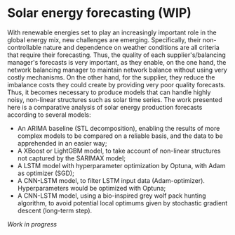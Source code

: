 # Solar energy forecasting (WIP)

With renewable energies set to play an increasingly important role in the global energy mix, new challenges are emerging. Specifically, their non-controllable nature and dependence on weather conditions are all criteria that require their forecasting. Thus, the quality of each supplier's/balancing manager's forecasts is very important, as they enable, on the one hand, the network balancing manager to maintain network balance without using very costly mechanisms. On the other hand, for the supplier, they reduce the imbalance costs they could create by providing very poor quality forecasts. Thus, it becomes necessary to produce models that can handle highly noisy, non-linear structures such as solar time series. 
The work presented here is a comparative analysis of solar energy production forecasts according to several models:
- An ARIMA baseline (STL decomposition), enabling the results of more complex models to be compared on a reliable basis, and the data to be apprehended in an easier way;
- A XBoost or LightGBM model, to take account of non-linear structures not captured by the SARIMAX model;
- A LSTM model with hyperparameter optimization by Optuna, with Adam as optimizer (SGD);
- A CNN-LSTM model, to filter LSTM input data (Adam-optimizer). Hyperparameters would be optimized with Optuna;
- A CNN-LSTM model, using a bio-inspired grey wolf pack hunting algorithm, to avoid potential local optimums given by stochastic gradient descent (long-term step).

*Work in progress*

